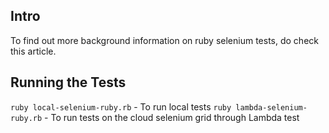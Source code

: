 ## Intro
To find out more background information on ruby selenium tests, do check this article.

## Running the Tests
`ruby local-selenium-ruby.rb` - To run local tests
`ruby lambda-selenium-ruby.rb` - To run tests on the cloud selenium grid through Lambda test


